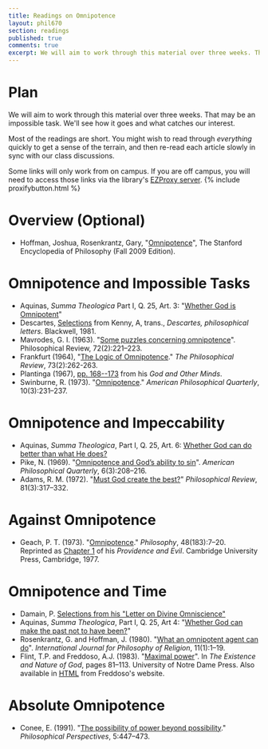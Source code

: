 ```yaml
---
title: Readings on Omnipotence
layout: phil670
section: readings
published: true
comments: true
excerpt: We will aim to work through this material over three weeks. That may be an impossible task. We'll see how it goes and what catches our interest.
---
```


# Plan

We will aim to work through this material over three weeks. That
may be an impossible task. We'll see how it goes and what catches
our interest.

Most of the readings are short. You might wish to read through
*everything* quickly to get a sense of the terrain, and then
re-read each article slowly in sync with our class discussions.

Some links will only work from on campus. If you are off campus,
you will need to access those links via the library's [EZProxy server](http://library.osu.edu/help/help-with-tools/ezproxy). {% include proxifybutton.html %}



# Overview (Optional)

-   Hoffman, Joshua, Rosenkrantz, Gary, "[Omnipotence][]", The
    Stanford Encyclopedia of Philosophy (Fall 2009 Edition).

# Omnipotence and Impossible Tasks

-   Aquinas, *Summa Theologica* Part I, Q. 25, Art. 3: "[Whether God is Omnipotent](http://www.newadvent.org/summa/1025.htm#article3)"
-   Descartes, [Selections](http://people.cohums.ohio-state.edu/sanson7/courses/local/descartes1981a.pdf) from Kenny, A, trans.,
*Descartes, philosophical letters*. Blackwell, 1981.
-   Mavrodes, G. I. (1963).
    "[Some puzzles concerning omnipotence][]". Philosophical Review,
    72(2):221–223.
-   Frankfurt (1964), "[The Logic of Omnipotence][]."
    *The Philosophical Review*, 73(2):262-263.
-   Plantinga (1967), [pp. 168--173][] from his
    *God and Other Minds*.
-   Swinburne, R. (1973). "[Omnipotence][1]."
    *American Philosophical Quarterly*, 10(3):231–237.

# Omnipotence and Impeccability

-   Aquinas, *Summa Theologica*, Part I, Q. 25, Art. 6: [Whether God can do better than what He does?](http://www.newadvent.org/summa/1025.htm#article6)
-   Pike, N. (1969). "[Omnipotence and God’s ability to sin][]".
    *American Philosophical Quarterly*, 6(3):208–216.
-   Adams, R. M. (1972). "[Must God create the best?][]"
    *Philosophical Review*, 81(3):317–332.

# Against Omnipotence

-   Geach, P. T. (1973). "[Omnipotence][2]." *Philosophy*,
    48(183):7–20. Reprinted as [Chapter 1][] of his
    *Providence and Evil*. Cambridge University Press, Cambridge,
    1977.

# Omnipotence and Time

-   Damain, P.
    [Selections from his "Letter on Divine Omniscience"][]
-   Aquinas, *Summa Theologica*, Part I, Q. 25, Art 4: "[Whether God can make the past not to have been?](http://www.newadvent.org/summa/1025.htm#article4)"
-   Rosenkrantz, G. and Hoffman, J. (1980).
    "[What an omnipotent agent can do][]".
    *International Journal for Philosophy of Religion*, 11(1):1–19.
-   Flint, T.P. and Freddoso, A.J. (1983). "[Maximal power][]". In
    *The Existence and Nature of God*, pages 81–113. University of
    Notre Dame Press. Also available in [HTML][] from Freddoso's
    website.

# Absolute Omnipotence

-   Conee, E. (1991).
    "[The possibility of power beyond possibility][]."
    *Philosophical Perspectives*, 5:447–473.

  [Omnipotence]: http://plato.stanford.edu/archives/fall2009/entries/omnipotence/
  [Some puzzles concerning omnipotence]: http://www.jstor.org/stable/2183106
  [The Logic of Omnipotence]: http://www.jstor.org/stable/2183341
  [pp. 168--173]: http://people.cohums.ohio-state.edu/sanson7/courses/local/plantinga1967a.pdf
  [1]: http://www.jstor.org/stable/20009498
  [Omnipotence and God’s ability to sin]: http://www.jstor.org/stable/20009309
  [Must God create the best?]: http://www.jstor.org/stable/2184329
  [2]: http://www.jstor.org/stable/3749704
  [Chapter 1]: http://people.cohums.ohio-state.edu/sanson7/courses/local/geach1977c.pdf
  [Selections from his "Letter on Divine Omniscience"]: http://pvspade.com/Logic/docs/damian.pdf
  [What an omnipotent agent can do]: http://www.springerlink.com/content/m2r1431k217045gm/
  [Maximal power]: http://people.cohums.ohio-state.edu/sanson7/courses/local/flint1983a.pdf
  [HTML]: http://www.nd.edu/~afreddos/papers/mp.htm
  [The possibility of power beyond possibility]: http://www.jstor.org/stable/2214105
